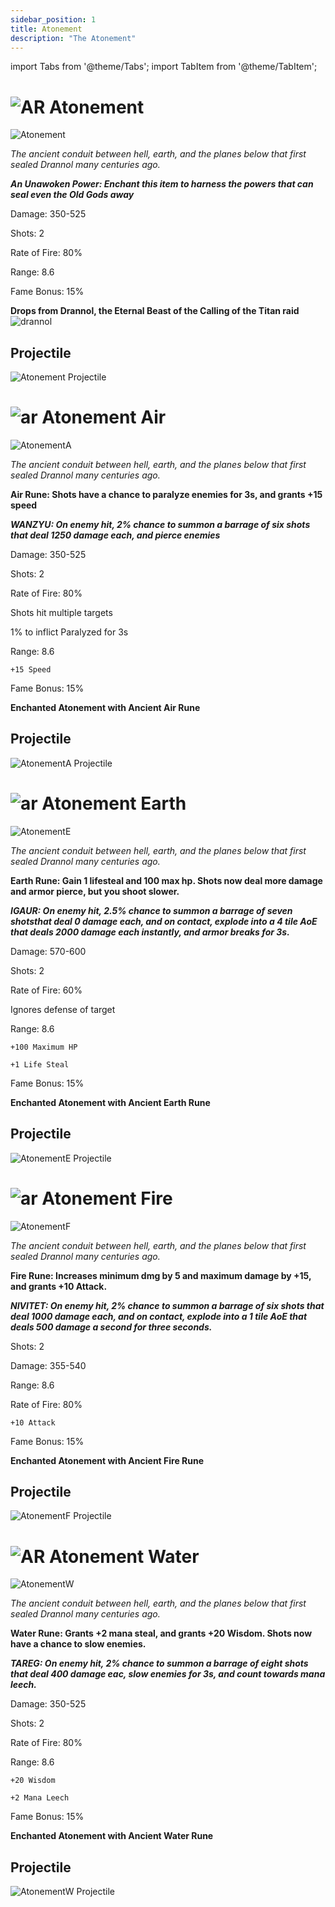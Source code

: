 ```yaml
---
sidebar_position: 1
title: Atonement
description: "The Atonement"
---
```


import Tabs from '@theme/Tabs';
import TabItem from '@theme/TabItem';

<Tabs>
  <TabItem value="Atonement" label="Atonement" default>

# ![AR](https://cdn.discordapp.com/attachments/1026159786313650256/1045182982090145843/Ancient_Relic_Bag.png) Atonement

![Atonement](https://vwiki.valorserver.com/api/item/picture/atonement)

<i>The ancient conduit between hell, earth, and the planes below that first sealed Drannol many centuries ago.</i>

***An Unawoken Power: Enchant this item to harness the powers that can seal even the Old Gods away***

Damage: 350-525

Shots: 2

Rate of Fire: 80%

Range: 8.6

Fame Bonus: 15%


    
**Drops from Drannol, the Eternal Beast of the Calling of the Titan raid** ![drannol](https://cdn.discordapp.com/attachments/1107378591026655272/1108664279978229830/triangle_4.png)

## Projectile

![Atonement Projectile](https://cdn.discordapp.com/attachments/1160376179996496013/1187852202614730903/Atonement_Projectile.gif)


  </TabItem>
  <TabItem value="Air" label="Air">

# ![ar](https://cdn.discordapp.com/attachments/1026159786313650256/1045182982090145843/Ancient_Relic_Bag.png) Atonement Air

![AtonementA](https://vwiki.valorserver.com/api/item/picture/atonement%20air)

<i>The ancient conduit between hell, earth, and the planes below that first sealed Drannol many centuries ago.</i>

**Air Rune: Shots have a chance to paralyze enemies for 3s, and grants +15 speed**

***WANZYU: On enemy hit, 2% chance to summon a barrage of six shots that deal 1250 damage each, and pierce enemies***
    
Damage: 350-525

Shots: 2

Rate of Fire: 80%

Shots hit multiple targets

1% to inflict Paralyzed for 3s

Range: 8.6
    
    +15 Speed

Fame Bonus: 15%
    
**Enchanted Atonement with Ancient Air Rune**

## Projectile

![AtonementA Projectile](https://cdn.discordapp.com/attachments/1160376179996496013/1187852218351747163/AtonementAir_Projectile.gif)
 
  </TabItem>
  <TabItem value="Earth" label="Earth">

# ![ar](https://cdn.discordapp.com/attachments/1026159786313650256/1045182982090145843/Ancient_Relic_Bag.png) Atonement Earth

![AtonementE](https://vwiki.valorserver.com/api/item/picture/atonement%20earth)

<i>The ancient conduit between hell, earth, and the planes below that first sealed Drannol many centuries ago.</i>

**Earth Rune: Gain 1 lifesteal and 100 max hp. Shots now deal more damage and armor pierce, but you shoot slower.**

***IGAUR: On enemy hit, 2.5% chance to summon a barrage of seven shotsthat deal 0 damage each, and on contact, explode into a 4 tile AoE that deals 2000 damage each instantly, and armor breaks for 3s.***
    
Damage: 570-600

Shots: 2

Rate of Fire: 60%

Ignores defense of target

Range: 8.6

    +100 Maximum HP
    
    +1 Life Steal
    
Fame Bonus: 15%

**Enchanted Atonement with Ancient Earth Rune**

## Projectile

![AtonementE Projectile](https://cdn.discordapp.com/attachments/1160376179996496013/1187852241814704178/AtonementEarth_Projectile.gif)

  </TabItem>
  <TabItem value="Fire" label="Fire">

# ![ar](https://cdn.discordapp.com/attachments/1026159786313650256/1045182982090145843/Ancient_Relic_Bag.png) Atonement Fire

![AtonementF](https://vwiki.valorserver.com/api/item/picture/atonement%20fire)

<i>The ancient conduit between hell, earth, and the planes below that first sealed Drannol many centuries ago.</i>

**Fire Rune: Increases minimum dmg by 5 and maximum damage by +15, and grants +10 Attack.**

***NIVITET: On enemy hit, 2% chance to summon a barrage of six shots that deal 1000 damage each, and on contact, explode into a 1 tile AoE that deals 500 damage a second for three seconds.***

Shots: 2

Damage: 355-540

Range: 8.6

Rate of Fire: 80%

    +10 Attack

Fame Bonus: 15%
    
**Enchanted Atonement with Ancient Fire Rune**

## Projectile

![AtonementF Projectile](https://cdn.discordapp.com/attachments/1160376179996496013/1187852288719605871/AtonementFire_Projectile.gif)

  </TabItem>
  <TabItem value="Water" label="Water">

# ![AR](https://cdn.discordapp.com/attachments/1026159786313650256/1045182982090145843/Ancient_Relic_Bag.png) Atonement Water

![AtonementW](https://vwiki.valorserver.com/api/item/picture/atonement%20water)

<i>The ancient conduit between hell, earth, and the planes below that first sealed Drannol many centuries ago.</i>

**Water Rune: Grants +2 mana steal, and grants +20 Wisdom. Shots now have a chance to slow enemies.**

***TAREG: On enemy hit, 2% chance to summon a barrage of eight shots that deal 400 damage eac, slow enemies for 3s, and count towards mana leech.***

Damage: 350-525

Shots: 2

Rate of Fire: 80%

Range: 8.6

    +20 Wisdom
    
    +2 Mana Leech

Fame Bonus: 15%
    
**Enchanted Atonement with Ancient Water Rune**

## Projectile

![AtonementW Projectile](https://cdn.discordapp.com/attachments/1160376179996496013/1187852322311782511/AtonementWater_Projectile.gif)

  </TabItem>
</Tabs>
